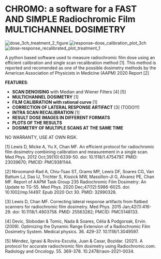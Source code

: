 # CHROMO: a software for a FAST AND SIMPLE Radiochromic Film MULTICHANNEL DOSIMETRY

![dose_3ch_treatment_2_figure](https://user-images.githubusercontent.com/37676343/190626086-d4be6463-c8da-4c30-b5a4-cdbf007e2b81.png)
![response-dose_calibration_plot_3ch](https://user-images.githubusercontent.com/37676343/190626240-cdd8e9b2-7795-47c5-ae68-9ba0eb4379e1.png)
![dose-response_recalibrated_plot_treatment_1](https://user-images.githubusercontent.com/37676343/190626267-4b32af33-a64d-43ae-973a-4f6b99b768bf.png)

A python based software used to measure radiochromic film dose using an efficient calibration and single scan recalibration method [1]. This method is reported and recomended as one of the possible dosimetry methods by the American Association of Physicists in Medicine (AAPM) 2020 Report [2]

**FEATURES**:

- **SCAN DENOISING** with Median and Wiener Filters [4] [5]
- **MULTICHANNEL DOSIMETRY** [1] 
- **FILM CALIBRATION with rational curve** [1] 
- **CORRECTION OF LATERAL RESPONSE ARTIFACT** [3] (TODO!!!)
- **INTRA SCAN RECALIBRATION** [1]
- **RESULT DOSE IMAGES IN DIFFERENT FORMATS**
- **PLOTS OF THE RESULTS**
- **DOSIMETRY OF MULTIPLE SCANS AT THE SAME TIME**

NO WARRANTY, USE AT OWN RISK.

[1] Lewis D, Micke A, Yu X, Chan MF. An efficient protocol for radiochromic film dosimetry combining calibration and measurement in a single scan. Med Phys. 2012 Oct;39(10):6339-50. doi: 10.1118/1.4754797. PMID: 23039670; PMCID: PMC9381144.

[2] Niroomand-Rad A, Chiu-Tsao ST, Grams MP, Lewis DF, Soares CG, Van Battum LJ, Das IJ, Trichter S, Kissick MW, Massillon-Jl G, Alvarez PE, Chan MF. Report of AAPM Task Group 235 Radiochromic Film Dosimetry: An Update to TG-55. Med Phys. 2020 Dec;47(12):5986-6025. doi: 10.1002/mp.14497. Epub 2020 Oct 30. PMID: 32990328.

[3] Lewis D, Chan MF. Correcting lateral response artifacts from flatbed scanners for radiochromic film dosimetry. Med Phys. 2015 Jan;42(1):416-29. doi: 10.1118/1.4903758. PMID: 25563282; PMCID: PMC5148133.

[4] Devic, Slobodan & Tomic, Nada & Soares, Célia & Podgorsak, Ervin. (2009). Optimizing the Dynamic Range Extension of a Radiochromic Film Dosimetry System. Medical physics. 36. 429-37. 10.1118/1.3049597. 

[5] Méndez, Ignasi & Rovira-Escutia, Juan & Casar, Bozidar. (2021). A protocol for accurate radiochromic film dosimetry using Radiochromic.com. Radiology and Oncology. 55. 369-378. 10.2478/raon-2021-0034. 


